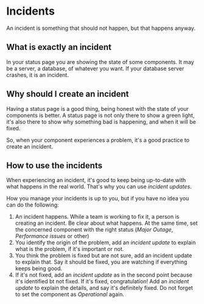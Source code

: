 # Incidents

An incident is something that should not happen, but that happens anyway.

## What is exactly an incident

In your status page you are showing the state of some components. It may be a
server, a database, of whatever you want.
If your database server crashes, it is an incident.

## Why should I create an incident

Having a status page is a good thing, being honest with the state of your
components is better.
A status page is not only there to show a green light, it's also there to show
why something bad is happening, and when it will be fixed.

So, when your component experiences a problem, it's a good practice to create an
incident.

## How to use the incidents

When experiencing an incident, it's good to keep being up-to-date with what
happens in the real world. That's why you can use _incident updates_.

How you manage your incidents is up to you, but if you have no idea you can do
the following:

1. An incident happens. While a team is working to fix it, a person is creating
   an incident. Be clear about what happens. At the same time, set the concerned
   component with the right status (_Major Outage_, _Performance issues_ or
   other)
2. You identify the origin of the problem, add an _incident update_ to explain
   what is the problem, if it's important or not.
3. You think the problem is fixed but are not sure, add an incident update to
   explain that. Say it should be fixed, you are watching if everything keeps
   being good.
4. If it's not fixed, add an _incident update_ as in the second point because
   it's identified bt not fixed. If it's fixed, congratulation! Add an _incident
   update_ to explain the details, and say it's definitely fixed. Do not forget
   to set the component as _Operational_ again.
